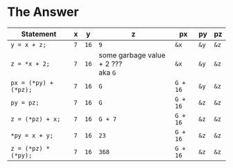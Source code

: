 # The Answer

Statement | x | y | z | px | py | pz 
----------|---|---|---|----|----|----
`y = x + z;` | `7` | `16` | `9` |  `&x` |  `&y` |  `&z`
`z = *x + 2;` | `7` | `16` | some garbage value + 2 ??? <br> aka `G` |  `&x` |  `&y` |  `&z`
`px = (*py) + (*pz);` | `7` | `16` |  `G` |  `G + 16` |  `&y` |  `&z`
`py = pz;` | `7` | `16` | `G` |  `G + 16` |  `&z` |  `&z`
`z = (*pz) + x;` | `7` | `16` | `G + 7`  |  `G + 16` |  `&z` |  `&z`
`*py = x + y;` | `7` | `16` | `23`  |  `G + 16` |  `&z` |  `&z`
`z = (*pz) * (*py);` | `7` | `16` | `368`  |  `G + 16` |  `&z` |  `&z`
